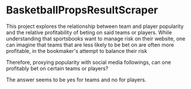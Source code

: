 # BasketballPropsResultScraper

This project explores the relationship between team and player popularity and the relative profitability of beting on said teams or players. 
While understanding that sportsbooks want to manage risk on their website, one can imagine that teams that are less likely to be bet on are often more profitable, in the bookmaker's attempt to balance their risk

Therefore, proxying popularity with social media followings, can one profitably bet on certain teams or players? 

The answer seems to be yes for teams and no for players. 
